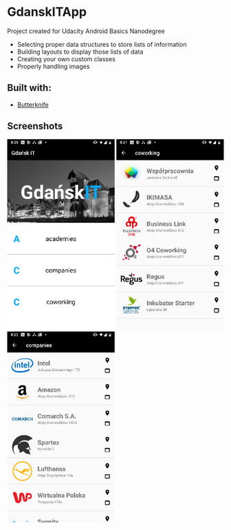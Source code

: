 # GdanskITApp

Project created for Udacity Android Basics Nanodegree



* Selecting proper data structures to store lists of information
* Building layouts to display those lists of data
* Creating your own custom classes
* Properly handling images

## Built with:
* [Butterknife](https://jakewharton.github.io/butterknife/)


## Screenshots
<img src="https://raw.githubusercontent.com/damwilin/GdanskITApp/master/screenshots/1.png" width="250">   <img src="https://raw.githubusercontent.com/damwilin/GdanskITApp/master/screenshots/2.png" width="250">   <img src="https://raw.githubusercontent.com/damwilin/GdanskITApp/master/screenshots/3.png" width="250">
